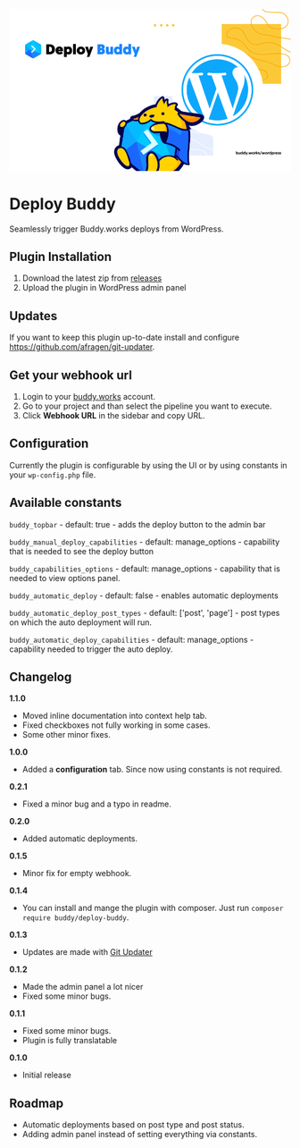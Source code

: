 ![](assets/images/cover.png)

# Deploy Buddy
Seamlessly trigger Buddy.works deploys from WordPress.

## Plugin Installation
1. Download the latest zip from [releases](https://github.com/palmiak/buddy_deploy/releases/)
2. Upload the plugin in WordPress admin panel

## Updates
If you want to keep this plugin up-to-date install and configure https://github.com/afragen/git-updater. 

## Get your webhook url
1. Login to your [buddy.works](http://buddy.works) account.
2. Go to your project and than select the pipeline you want to execute.
3. Click **Webhook URL** in the sidebar and copy URL.

## Configuration
Currently the plugin is configurable by using the UI or by using constants in your `wp-config.php` file.

## Available constants
`buddy_topbar` - default: true - adds the deploy button to the admin bar

`buddy_manual_deploy_capabilities` - default: manage_options - capability that is needed to see the deploy button

`buddy_capabilities_options` - default: manage_options - capability that is needed to view options panel.

`buddy_automatic_deploy` - default: false - enables automatic deployments

`buddy_automatic_deploy_post_types` - default: ['post', 'page'] - post types on which the auto deployment will run.

`buddy_automatic_deploy_capabilities` - default: manage_options - capability needed to trigger the auto deploy.

## Changelog
**1.1.0**
- Moved inline documentation into context help tab.
- Fixed checkboxes not fully working in some cases.
- Some other minor fixes.

**1.0.0**
- Added a **configuration** tab. Since now using constants is not required.

**0.2.1**
- Fixed a minor bug and a typo in readme.

**0.2.0**
- Added automatic deployments.

**0.1.5**
- Minor fix for empty webhook.

**0.1.4**
- You can install and mange the plugin with composer. Just run `composer require buddy/deploy-buddy`.

**0.1.3**
- Updates are made with [Git Updater](https://github.com/afragen/git-updater)

**0.1.2**
- Made the admin panel a lot nicer
- Fixed some minor bugs.
 
**0.1.1**
- Fixed some minor bugs.
- Plugin is fully translatable

**0.1.0**
- Initial release

## Roadmap
- Automatic deployments based on post type and post status.
- Adding admin panel instead of setting everything via constants.
